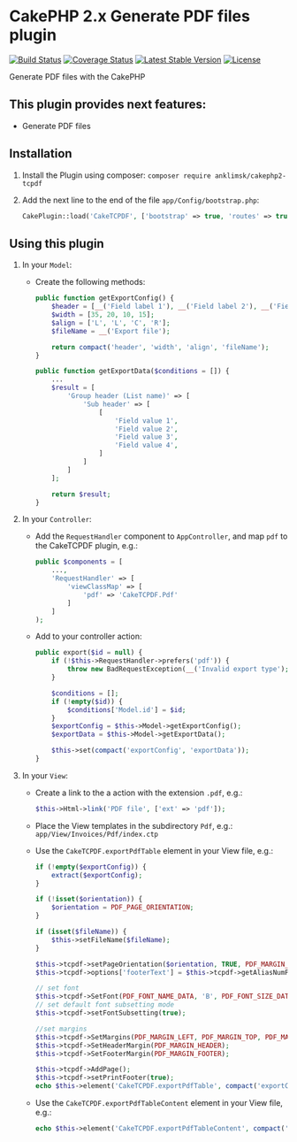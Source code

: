 # CakePHP 2.x Generate PDF files plugin
[![Build Status](https://travis-ci.com/anklimsk/cakephp-tcpdf.svg?branch=master)](https://travis-ci.com/anklimsk/cakephp-tcpdf)
[![Coverage Status](https://codecov.io/gh/anklimsk/cakephp-tcpdf/branch/master/graph/badge.svg)](https://codecov.io/gh/anklimsk/cakephp-tcpdf)
[![Latest Stable Version](https://poser.pugx.org/anklimsk/cakephp-tcpdf/version)](https://packagist.org/packages/anklimsk/cakephp2-tcpdf)
[![License](https://poser.pugx.org/anklimsk/cakephp-tcpdf/license)](https://packagist.org/packages/anklimsk/cakephp2-tcpdf)

Generate PDF files with the CakePHP

## This plugin provides next features:

- Generate PDF files

## Installation

1. Install the Plugin using composer: `composer require anklimsk/cakephp2-tcpdf`
2. Add the next line to the end of the file `app/Config/bootstrap.php`:

   ```php
   CakePlugin::load('CakeTCPDF', ['bootstrap' => true, 'routes' => true]);
   ```

## Using this plugin

1. In your `Model`:
   - Create the following methods:

      ```php
      public function getExportConfig() {
          $header = [__('Field label 1'), __('Field label 2'), __('Field label 3'), __('Field label 4')];
          $width = [35, 20, 10, 15];
          $align = ['L', 'L', 'C', 'R'];
          $fileName = __('Export file');

          return compact('header', 'width', 'align', 'fileName');
      }

      public function getExportData($conditions = []) {
          ...
          $result = [
              'Group header (List name)' => [
                  'Sub header' => [
                      [
                          'Field value 1',
                          'Field value 2',
                          'Field value 3',
                          'Field value 4',
                      ]
                  ]
              ]
          ];

          return $result;
      }
       ```

2. In your `Controller`:
   - Add the `RequestHandler` component to `AppController`, and map `pdf` to 
     the CakeTCPDF plugin, e.g.:

      ```php
      public $components = [
          ...,
          'RequestHandler' => [
              'viewClassMap' => [
                  'pdf' => 'CakeTCPDF.Pdf'
              ]
          ]
      );
      ```

   - Add to your controller action:

      ```php
      public export($id = null) {
          if (!$this->RequestHandler->prefers('pdf')) {
              throw new BadRequestException(__('Invalid export type');
          }

          $conditions = [];
          if (!empty($id)) {
              $conditions['Model.id'] = $id;
          }
          $exportConfig = $this->Model->getExportConfig();
          $exportData = $this->Model->getExportData();

          $this->set(compact('exportConfig', 'exportData'));
      }
      ```

3. In your `View`:
   - Create a link to the a action with the extension `.pdf`, e.g.:

      ```php
      $this->Html->link('PDF file', ['ext' => 'pdf']);
      ```

   - Place the View templates in the subdirectory `Pdf`, e.g.:
     `app/View/Invoices/Pdf/index.ctp`
   - Use the `CakeTCPDF.exportPdfTable` element in your View file, e.g.:

      ```php
      if (!empty($exportConfig)) {
          extract($exportConfig);
      }

      if (!isset($orientation)) {
          $orientation = PDF_PAGE_ORIENTATION;
      }

      if (isset($fileName)) {
          $this->setFileName($fileName);
      }

      $this->tcpdf->setPageOrientation($orientation, TRUE, PDF_MARGIN_BOTTOM);
      $this->tcpdf->options['footerText'] = $this->tcpdf->getAliasNumPage();

      // set font
      $this->tcpdf->SetFont(PDF_FONT_NAME_DATA, 'B', PDF_FONT_SIZE_DATA);
      // set default font subsetting mode
      $this->tcpdf->setFontSubsetting(true);

      //set margins
      $this->tcpdf->SetMargins(PDF_MARGIN_LEFT, PDF_MARGIN_TOP, PDF_MARGIN_RIGHT);
      $this->tcpdf->SetHeaderMargin(PDF_MARGIN_HEADER);
      $this->tcpdf->SetFooterMargin(PDF_MARGIN_FOOTER);

      $this->tcpdf->AddPage();
      $this->tcpdf->setPrintFooter(true);
      echo $this->element('CakeTCPDF.exportPdfTable', compact('exportConfig', 'exportData'));
      ```

   - Use the `CakeTCPDF.exportPdfTableContent` element in your View file, e.g.:

      ```php
      echo $this->element('CakeTCPDF.exportPdfTableContent', compact('exportConfig'));
      ```
